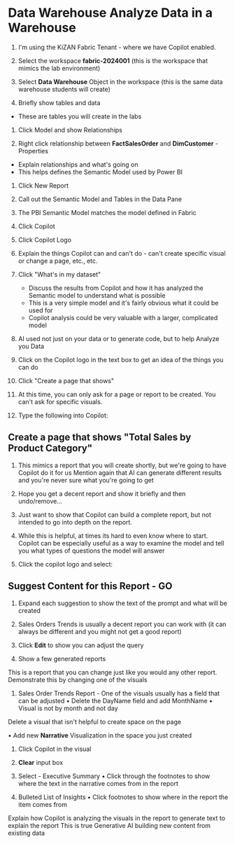 # Data Warehouse Analyze Data in a Warehouse

1.	I'm using the KiZAN Fabric Tenant - where we have Copilot enabled.
1.	Select the workspace **fabric-2024001** (this is the workspace that mimics the lab environment)

1.	Select **Data Warehouse** Object in the workspace (this is the same data warehouse students will create)
 
1.	Briefly show tables and data

  -	These are tables you will create in the labs
 
1.	Click Model and show Relationships
 
1.	Right click relationship between **FactSalesOrder** and **DimCustomer** - Properties
 -	Explain relationships and what's going on
 -	This helps defines the Semantic Model used by Power BI
 
1.	Click New Report
1.	Call out the Semantic Model and Tables in the Data Pane
1.	The PBI Semantic Model matches the model defined in Fabric
 
1.	Click Copilot
1.	Click Copilot Logo
1.	Explain the things Copilot can and can't do - can't create specific visual or change a page, etc., etc.
 
1.	Click "What's in my dataset"
    -	Discuss the results from Copilot and how it has analyzed the Semantic model to understand what is possible
    -	This is a very simple model and it's fairly obvious what it could be used for
    -	Copilot analysis could be very valuable with a larger, complicated model
    
1. AI used not just on your data or to generate code, but to help Analyze you Data
 
1. Click on the Copilot logo in the text box to get an idea of the things you can do
 
1.	Click "Create a page that shows"
   
1. 	At this time, you can only ask for a page or report to be created. You can't ask for specific visuals.
 
1.	Type the following into Copilot:
  
## Create a page that shows "Total Sales by Product Category"
 
1.	This mimics a report that you will create shortly, but we're going to have Copilot do it for us
Mention again that AI can generate different results and you're never sure what you're going to get
 
1.	Hope you get a decent report and show it briefly and then undo/remove… 
1.	Just want to show that Copilot can build a complete report, but not intended to go into depth on the report.
 
1.	While this is helpful, at times its hard to even know where to start. Copilot can be especially useful as a way to examine the model and tell you what types of questions the model will answer
 
1.	Click the copilot logo and select:

## Suggest Content for this Report - GO
 
1.	Expand each suggestion to show the text of the prompt and what will be created
 
1.	Sales Orders Trends is usually a decent report you can work with (it can always  be different and you might not get a good report)
 
1.	Click **Edit** to show you can adjust the query
1.	Show a few generated reports
 
 
This is a report that you can change just like you would any other report. Demonstrate this by changing one of the visuals
 
1.	Sales Order Trends Report - One of the visuals usually has a field that can be adjusted
•	Delete the DayName field and add MonthName
•	Visual is not by month and not day
 
Delete a visual that isn't helpful to create space on the page
 
•	Add new **Narrative** Visualization in the space you just created
 
1.	Click Copilot in the visual
1.	**Clear** input box
 
1.	Select - Executive Summary
•	Click through the footnotes to show where the text in the narrative comes from in the report
 
1. Bulleted List of Insights
•	Click footnotes to show where in the report the item comes from
 
Explain how Copilot is analyzing the visuals in the report to generate text to explain the report
This is true Generative AI building new content from existing data
